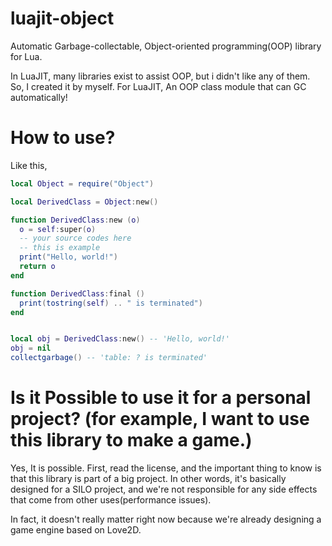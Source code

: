 # luajit-object
Automatic Garbage-collectable, Object-oriented programming(OOP) library for Lua.

In LuaJIT, many libraries exist to assist OOP, but i didn't like any of them. So, I created it by myself. For LuaJIT, An OOP class module that can GC automatically!

# How to use?
Like this,
```lua
local Object = require("Object")

local DerivedClass = Object:new()

function DerivedClass:new (o)
  o = self:super(o)
  -- your source codes here
  -- this is example
  print("Hello, world!")
  return o
end

function DerivedClass:final ()
  print(tostring(self) .. " is terminated")
end


local obj = DerivedClass:new() -- 'Hello, world!'
obj = nil
collectgarbage() -- 'table: ? is terminated'
```

# Is it Possible to use it for a personal project? (for example, I want to use this library to make a game.)
Yes, It is possible. First, read the license, and the important thing to know is that this library is part of a big project. In other words, it's basically designed for a SILO project, and we're not responsible for any side effects that come from other uses(performance issues).

In fact, it doesn't really matter right now because we're already designing a game engine based on Love2D.
